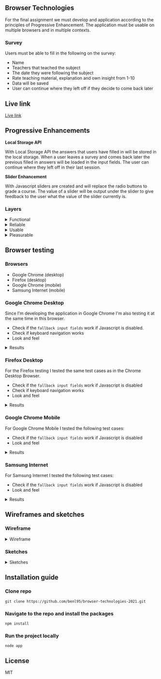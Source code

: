 ## Browser Technologies

For the final assignment we must develop and application according to the
principles of Progressive Enhancement. The application must be usable on
multiple browsers and in multiple contexts.

### Survey

Users must be able to fill in the following on the survey:

-  Name
-  Teachers that teached the subject
-  The date they were following the subject
-  Rate teaching material, explanation and own insight from 1-10
-  Data will be saved
-  User can continue where they left off if they decide to come back later

## Live link

[Live link](https://btform.herokuapp.com/)

## Progressive Enhancements

**Local Storage API**

With Local Storage API the answers that users have filled in will be stored in
the local storage. When a user leaves a survey and comes back later the previous
filled in answers will be loaded in the input fields. The user can continue
where they left off in their last session.

**Slider Enhancement**

With Javascript sliders are created and will replace the radio buttons to grade
a course. The value of a slider will be output under the slider to give feedback
to the user what the value of the slider currently is.

### Layers

<details>
<summary>Functional</summary>
<ul>
<li>Users can log in, fill in a survey and submit a survey</li>
<li>Surveys will be displayed on the todo list if they haven't been completed yet,
   completed surveys will be displayed in the completed list </li>
</ul>
</details>

<details>
<summary>Reliable</summary>
<ul>
<li>Form validation works using the HTML required attribute</li>
</ul>
</details>

<details>
<summary>Usable</summary>
<ul>
<li>CSS adds extra styling and makes content more readable for the user</li>
</ul>
</details>

<details>
<summary>Pleasurable</summary>
<ul>
<li>Answers will be stored using Local Storage API, user can continue where they left off</li>
<li>Sliders make it easier for a user to grade a course</li>
<li>Subtle button animation on first survey button to trigger the user to click on it</li>
</ul>
</details>

## Browser testing

### Browsers

-  Google Chrome (desktop)
-  Firefox (desktop)
-  Google Chrome (mobile)
-  Samsung Internet (mobile)

### Google Chrome Desktop

Since I'm developing the application in Google Chrome I'm also testing it at the
same time in this browser.

-  Check if the `fallback input fields` work if Javascript is disabled.
-  Check if keyboard navigation works
-  Look and feel

<details>
<summary>Results</summary>
<ul>
<li>Javascript disabled: The application works when Javascript is disabled. The
slider enhancements dissapear from the DOM since it is made with Javascript and
the radio buttons will be displayed as fallback.</li>
<li>Keyboard navigation: Keyboard navigation works on the form for the sliders
and radio buttons</li>
</ul>
</details>

### Firefox Desktop

For the Firefox testing I tested the same test cases as in the Chrome Desktop
Browser.

-  Check if the `fallback input fields` work if Javascript is disabled
-  Check if keyboard navigation works
-  Look and feel

<details>
<summary>Results</summary>
<ul>
<li>Javascript disabled: When Javascript is disabled the application works. The fallback radio buttons are rendered.</li>
<li>Keyboard navigation: Keyboard navigation for the form works, but for link
elements it doesn't. I did some research on this and I found the following <a href="https://stackoverflow.com/questions/11704828/how-to-allow-keyboard-focus-of-links-in-firefox">Stackoverflow Topic.</a> According to topic users have to enable keyboard navigation themselves for links in Firefox</li>
<li>Look and feel: In the Firefox browser the input[type="range"] were
invisible. After some research I found out that these have to be styled
specifically for Firefox. After implementing the following styling in my CSS the
sliders were visible:

```css
input[type='range']::-moz-range-thumb {
	box-shadow: 1px 1px 1px #000000, 0px 0px 1px #0d0d0d;
	border: 1px solid var(--primary);
	height: 22px;
	width: 22px;
	border-radius: 50%;
	background: var(--primary);
	cursor: pointer;
}

input[type='range']::-moz-range-track {
	width: 100%;
	height: 8.4px;
	cursor: pointer;
	box-shadow: 1px 1px 1px #000000, 0px 0px 1px #0d0d0d;
	background: var(--primary);
	border-radius: 1.3px;
	border: 0.2px solid #010101;
}
```

</li>
</ul>
</details>

### Google Chrome Mobile

For Google Chrome Mobile I tested the following test cases:

-  Check if the `fallback input fields` work if Javascript is disabled
-  Look and feel

<details>
<summary>Results</summary>
<ul>
<li>Javascript disabled: When Javascript is disabled the application works as it
should be doing. The fallback input fields are rendered.</li>
<li>Look and feel: On Google Chrome mobile the border of the login form input
fields are almost invisible. To fix this I styled the input[type="text"] as
following:

```css
input[type='range'] {
	border: 1px solid var(--black);
}
```

I put a border on the input fields and colored it black to make the input text
field more visible to mobile users.

</li>
</ul>
</details>

### Samsung Internet

For Samsung Internet I tested the following test cases:

-  Check if the `fallback input fields` work if Javascript is disabled
-  Look and feel

<details>
<summary>Results</summary>
<ul>
<li>
Javascript disabled: When Javascript is disabled the application works as it
should be doing. The fallback input fields are rendered.</li>
<li>Look and feel: On Samsung Internet the borders of the input[type="text]
are also not visible enough. Giving the input fields a border as shown in the
Google Chrome Mobile test results fixed this.</li>
</ul>
</details>

## Wireframes and sketches

### Wireframe

<details>
<summary>Wireframe</summary>
<img src="https://user-images.githubusercontent.com/43675725/113268839-20740e00-92d8-11eb-94ef-557c51916f59.png" width="300" height="555">
<img src="https://user-images.githubusercontent.com/43675725/113269003-4f8a7f80-92d8-11eb-8bc2-0df431d3ce33.png" width="300" height="555">
<img src="https://user-images.githubusercontent.com/43675725/113269059-5e713200-92d8-11eb-94b3-cff41b44e633.png" width="300" height="555">
<img src="https://user-images.githubusercontent.com/43675725/113269125-6e891180-92d8-11eb-884f-da9f31710447.png" width="300" height="555">
</details>

### Sketches

<details>
<summary>Sketches</summary>
<img src="https://user-images.githubusercontent.com/43675725/113267487-b1e28080-92d6-11eb-9db5-66224725e41c.jpeg" width="300">
<img src="https://user-images.githubusercontent.com/43675725/113267626-dd656b00-92d6-11eb-82d3-bbff46deaa0e.jpeg" width="300">
<img src="https://user-images.githubusercontent.com/43675725/113267707-f1a96800-92d6-11eb-86a0-d053de20e5e0.jpeg" width="300">
<img src="https://user-images.githubusercontent.com/43675725/113267858-16054480-92d7-11eb-8035-6149927d83df.jpeg">
</details>

## Installation guide

### Clone repo

```
git clone https://github.com/benl95/browser-technologies-2021.git
```

### Navigate to the repo and install the packages

```
npm install
```

### Run the project locally

```
node app
```

## License

MIT
